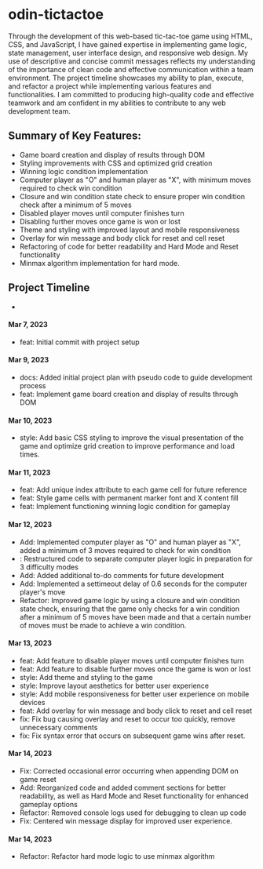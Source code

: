 # odin-tictactoe
Through the development of this web-based tic-tac-toe game using HTML, CSS, and JavaScript, I have gained expertise in implementing game logic, state management, user interface design, and responsive web design. My use of descriptive and concise commit messages reflects my understanding of the importance of clean code and effective communication within a team environment. The project timeline showcases my ability to plan, execute, and refactor a project while implementing various features and functionalities. I am committed to producing high-quality code and effective teamwork and am confident in my abilities to contribute to any web development team.

## Summary of Key Features:
* Game board creation and display of results through DOM
* Styling improvements with CSS and optimized grid creation
* Winning logic condition implementation
* Computer player as "O" and human player as "X", with minimum moves required to check win condition
* Closure and win condition state check to ensure proper win condition check after a minimum of 5 moves
* Disabled player moves until computer finishes turn
* Disabling further moves once game is won or lost
* Theme and styling with improved layout and mobile responsiveness
* Overlay for win message and body click for reset and cell reset
* Refactoring of code for better readability and Hard Mode and Reset functionality
* Minmax algorithm implementation for hard mode.

## Project Timeline
* 
#### Mar 7, 2023
* feat: Initial commit with project setup

#### Mar 9, 2023
* docs: Added initial project plan with pseudo code to guide development process
* feat: Implement game board creation and display of results through DOM

#### Mar 10, 2023
* style: Add basic CSS styling to improve the visual presentation of the game and optimize grid creation to improve performance and load times.

#### Mar 11, 2023
* feat: Add unique index attribute to each game cell for future reference
* feat: Style game cells with permanent marker font and X content fill
* feat: Implement functioning winning logic condition for gameplay

#### Mar 12, 2023
* Add: Implemented computer player as "O" and human player as "X", added a minimum of 3 moves required to check for win condition
* : Restructured code to separate computer player logic in preparation for 3 difficulty modes
* Add: Added additional to-do comments for future development
* Add: Implemented a settimeout delay of 0.6 seconds for the computer player's move
* Refactor: Improved game logic by using a closure and win condition state check, ensuring that the game only checks for a win condition after a minimum of 5 moves have been made and that a certain number of moves must be made to achieve a win condition.

#### Mar 13, 2023
* feat: Add feature to disable player moves until computer finishes turn
* feat: Add feature to disable further moves once the game is won or lost
* style: Add theme and styling to the game
* style: Improve layout aesthetics for better user experience
* style: Add mobile responsiveness for better user experience on mobile devices
* feat: Add overlay for win message and body click to reset and cell reset
* fix: Fix bug causing overlay and reset to occur too quickly, remove unnecessary comments
* fix: Fix syntax error that occurs on subsequent game wins after reset.

#### Mar 14, 2023
* Fix: Corrected occasional error occurring when appending DOM on game reset
* Add: Reorganized code and added comment sections for better readability, as well as Hard Mode and Reset functionality for enhanced gameplay options
* Refactor: Removed console logs used for debugging to clean up code
* Fix: Centered win message display for improved user experience.

#### Mar 14, 2023
* Refactor: Refactor hard mode logic to use minmax algorithm